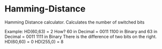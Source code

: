 # Hamming-Distance
Hamming Distance calculator. Calculates the number of switched bits


Example: HD(60,63) = 2 
How? 60 in Decimal = 0011 1100 in Binary and 63 in Decimal = 0011 1111 in Binary
There is the difference of two bits on the right.
HD(60,60) = 0
HD(255,0) = 8
